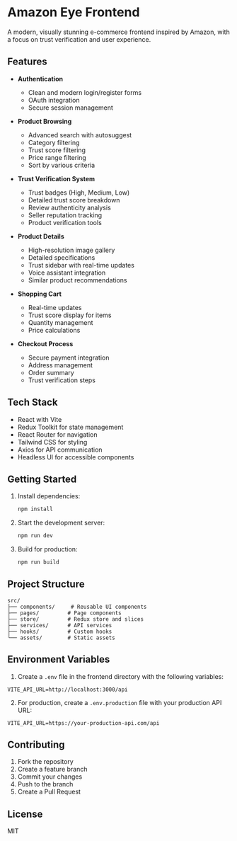 # Amazon Eye Frontend

A modern, visually stunning e-commerce frontend inspired by Amazon, with a focus on trust verification and user experience.

## Features

- **Authentication**
  - Clean and modern login/register forms
  - OAuth integration
  - Secure session management

- **Product Browsing**
  - Advanced search with autosuggest
  - Category filtering
  - Trust score filtering
  - Price range filtering
  - Sort by various criteria

- **Trust Verification System**
  - Trust badges (High, Medium, Low)
  - Detailed trust score breakdown
  - Review authenticity analysis
  - Seller reputation tracking
  - Product verification tools

- **Product Details**
  - High-resolution image gallery
  - Detailed specifications
  - Trust sidebar with real-time updates
  - Voice assistant integration
  - Similar product recommendations

- **Shopping Cart**
  - Real-time updates
  - Trust score display for items
  - Quantity management
  - Price calculations

- **Checkout Process**
  - Secure payment integration
  - Address management
  - Order summary
  - Trust verification steps

## Tech Stack

- React with Vite
- Redux Toolkit for state management
- React Router for navigation
- Tailwind CSS for styling
- Axios for API communication
- Headless UI for accessible components

## Getting Started

1. Install dependencies:
   ```bash
   npm install
   ```

2. Start the development server:
   ```bash
   npm run dev
   ```

3. Build for production:
   ```bash
   npm run build
   ```

## Project Structure

```
src/
├── components/     # Reusable UI components
├── pages/         # Page components
├── store/         # Redux store and slices
├── services/      # API services
├── hooks/         # Custom hooks
└── assets/        # Static assets
```

## Environment Variables

1. Create a `.env` file in the frontend directory with the following variables:
```env
VITE_API_URL=http://localhost:3000/api
```

2. For production, create a `.env.production` file with your production API URL:
```env
VITE_API_URL=https://your-production-api.com/api
```

## Contributing

1. Fork the repository
2. Create a feature branch
3. Commit your changes
4. Push to the branch
5. Create a Pull Request

## License

MIT

